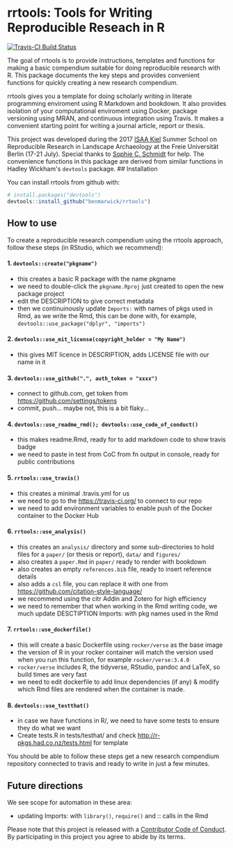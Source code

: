 
<!-- README.md is generated from README.Rmd. Please edit that file -->
rrtools: Tools for Writing Reproducible Reseach in R
====================================================

[![Travis-CI Build Status](https://travis-ci.org/benmarwick/rrtools.svg?branch=master)](https://travis-ci.org/benmarwick/rrtools)

The goal of rrtools is to provide instructions, templates and functions for making a basic compendium suitable for doing reproducible research with R. This package documents the key steps and provides convenient functions for quickly creating a new research compendium.

rrtools gives you a template for doing scholarly writing in literate programming enviroment using R Markdown and bookdown. It also provides isolation of your computational enviroment using Docker, package versioning using MRAN, and continuous integration using Travis. It makes a convenient starting point for writing a journal article, report or thesis.

This project was developed during the 2017 [ISAA Kiel](https://isaakiel.github.io/) Summer School on Reproducible Research in Landscape Archaeology at the Freie Universität Berlin (17-21 July). Special thanks to [Sophie C. Schmidt](https://github.com/SCSchmidt) for help. The convenience functions in this package are derived from similar functions in Hadley Wickham's `devtools` package. \#\# Installation

You can install rrtools from github with:

``` r
# install.packages("devtools")
devtools::install_github("benmarwick/rrtools")
```

How to use
----------

To create a reproducible research compendium using the rrtools approach, follow these steps (in RStudio, which we recommend):

#### 1. `devtools::create("pkgname")`

-   this creates a basic R package with the name pkgname
-   we need to double-click the `pkgname.Rproj` just created to open the new package project
-   edit the DESCRIPTION to give correct metadata
-   then we continuinously update `Imports:` with names of pkgs used in Rmd, as we write the Rmd, this can be done with, for example, `devtools::use_package("dplyr", "imports")`

#### 2. `devtools::use_mit_license(copyright_holder = "My Name")`

-   this gives MIT licence in DESCRIPTION, adds LICENSE file with our name in it

#### 3. `devtools::use_github(".", auth_token = "xxxx")`

-   connect to github.com, get token from <https://github.com/settings/tokens>
-   commit, push... maybe not, this is a bit flaky...

#### 4. `devtools::use_readme_rmd(); devtools::use_code_of_conduct()`

-   this makes readme.Rmd, ready for to add markdown code to show travis badge
-   we need to paste in test from CoC from fn output in console, ready for public contributions

#### 5. `rrtools::use_travis()`

-   this creates a minimal .travis.yml for us
-   we need to go to the <https://travis-ci.org/> to connect to our repo
-   we need to add environment variables to enable push of the Docker container to the Docker Hub

#### 6. `rrtools::use_analysis()`

-   this creates an `analysis/` directory and some sub-directories to hold files for a `paper/` (or thesis or report), `data/` and `figures/`
-   also creates a `paper.Rmd` in `paper/` ready to render with bookdown
-   also creates an empty `references.bib` file, ready to insert reference details
-   also adds a `csl` file, you can replace it with one from <https://github.com/citation-style-language/>
-   we recommend using the citr Addin and Zotero for high efficiency
-   we need to remember that when working in the Rmd writing code, we much update DESCTIPTION Imports: with pkg names used in the Rmd

#### 7. `rrtools::use_dockerfile()`

-   this will create a basic Dockerfile using `rocker/verse` as the base image
-   the version of R in your rocker container will match the version used when you run this function, for example `rocker/verse:3.4.0`
-   `rocker/verse` includes R, the tidyverse, RStudio, pandoc and LaTeX, so build times are very fast
-   we need to edit dockerfile to add linux dependencies (if any) & modify which Rmd files are rendered when the container is made.

#### 8. `devtools::use_testthat()`

-   in case we have functions in R/, we need to have some tests to ensure they do what we want
-   Create tests.R in tests/testhat/ and check <http://r-pkgs.had.co.nz/tests.html> for template

You should be able to follow these steps get a new research compendium repository connected to travis and ready to write in just a few minutes.

Future directions
-----------------

We see scope for automation in these area:

-   updating Imports: with `library()`, `require()` and :: calls in the Rmd

Please note that this project is released with a [Contributor Code of Conduct](CONDUCT.md). By participating in this project you agree to abide by its terms.
